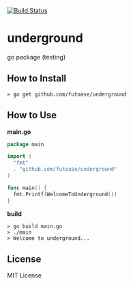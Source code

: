 [![Build Status](https://travis-ci.org/futoase/underground.png?branch=support-test)](https://travis-ci.org/futoase/underground)

underground
===========

go package (testing)

How to Install
---------------

```shell
> go get github.com/futoase/underground
```

How to Use
-----------

**main.go**

```go
package main

import (
  "fmt"
  . "github.com/futoase/underground"
)

func main() {
  fmt.Printf(WelcomeToUnderground())
}
```

**build**

```shell
> go build main.go
> ./main
> Welcome to underground...
```

License
--------

MIT License
